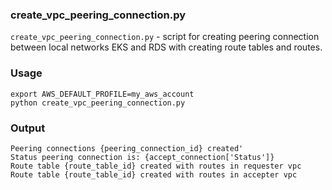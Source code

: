 
### create_vpc_peering_connection.py
```create_vpc_peering_connection.py``` - script for creating peering connection between local networks EKS and RDS with creating route tables and routes.

### Usage
```
export AWS_DEFAULT_PROFILE=my_aws_account
python create_vpc_peering_connection.py
```
### Output
```
Peering connections {peering_connection_id} created'
Status peering connection is: {accept_connection['Status']}
Route table {route_table_id} created with routes in requester vpc
Route table {route_table_id} created with routes in accepter vpc
```